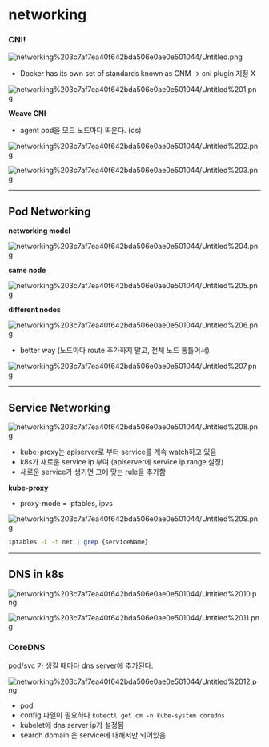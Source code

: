 # networking

### CNI!

![networking%203c7af7ea40f642bda506e0ae0e501044/Untitled.png](networking%203c7af7ea40f642bda506e0ae0e501044/Untitled.png)

- Docker has its own set of standards known as CNM → cni plugin 지정 X

![networking%203c7af7ea40f642bda506e0ae0e501044/Untitled%201.png](networking%203c7af7ea40f642bda506e0ae0e501044/Untitled%201.png)

**Weave CNI**

- agent pod을 모드 노드마다 띄운다. (ds)

![networking%203c7af7ea40f642bda506e0ae0e501044/Untitled%202.png](networking%203c7af7ea40f642bda506e0ae0e501044/Untitled%202.png)

![networking%203c7af7ea40f642bda506e0ae0e501044/Untitled%203.png](networking%203c7af7ea40f642bda506e0ae0e501044/Untitled%203.png)

---

## Pod Networking

**networking model**

![networking%203c7af7ea40f642bda506e0ae0e501044/Untitled%204.png](networking%203c7af7ea40f642bda506e0ae0e501044/Untitled%204.png)

**same node**

![networking%203c7af7ea40f642bda506e0ae0e501044/Untitled%205.png](networking%203c7af7ea40f642bda506e0ae0e501044/Untitled%205.png)

**different nodes**

![networking%203c7af7ea40f642bda506e0ae0e501044/Untitled%206.png](networking%203c7af7ea40f642bda506e0ae0e501044/Untitled%206.png)

- better way (노드마다 route 추가하지 말고, 전체 노드 통틀어서)

![networking%203c7af7ea40f642bda506e0ae0e501044/Untitled%207.png](networking%203c7af7ea40f642bda506e0ae0e501044/Untitled%207.png)

---

## Service Networking

![networking%203c7af7ea40f642bda506e0ae0e501044/Untitled%208.png](networking%203c7af7ea40f642bda506e0ae0e501044/Untitled%208.png)

- kube-proxy는 apiserver로 부터 service를 계속 watch하고 있음
- k8s가 새로운 service ip 부여 (apiserver에 service ip range 설정)
- 새로운 service가 생기면 그에 맞는 rule을 추가함

**kube-proxy**

- proxy-mode = iptables, ipvs

![networking%203c7af7ea40f642bda506e0ae0e501044/Untitled%209.png](networking%203c7af7ea40f642bda506e0ae0e501044/Untitled%209.png)

```bash
iptables -L -t net | grep {serviceName}
```

---

## DNS in k8s

![networking%203c7af7ea40f642bda506e0ae0e501044/Untitled%2010.png](networking%203c7af7ea40f642bda506e0ae0e501044/Untitled%2010.png)

![networking%203c7af7ea40f642bda506e0ae0e501044/Untitled%2011.png](networking%203c7af7ea40f642bda506e0ae0e501044/Untitled%2011.png)

### **CoreDNS**

pod/svc 가 생길 때마다 dns server에 추가된다. 

![networking%203c7af7ea40f642bda506e0ae0e501044/Untitled%2012.png](networking%203c7af7ea40f642bda506e0ae0e501044/Untitled%2012.png)

- pod
- config 파일이 필요하다 `kubectl get cm -n kube-system coredns`
- kubelet에 dns server ip가 설정됨
- search domain 은 service에 대해서만 되어있음
